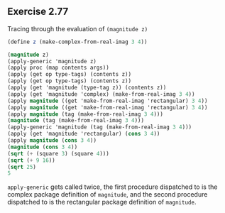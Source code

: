 ## Exercise 2.77

Tracing through the evaluation of `(magnitude z)`

``` Scheme
(define z (make-complex-from-real-imag 3 4))

(magnitude z)
(apply-generic 'magnitude z)
(apply proc (map contents args))
(apply (get op type-tags) (contents z))
(apply (get op type-tags) (contents z))
(apply (get 'magnitude (type-tag z)) (contents z))
(apply (get 'magnitude 'complex) (make-from-real-imag 3 4))
(apply magnitude ((get 'make-from-real-imag 'rectangular) 3 4))
(apply magnitude ((get 'make-from-real-imag 'rectangular) 3 4))
(apply magnitude (tag (make-from-real-imag 3 4)))
(magnitude (tag (make-from-real-imag 3 4)))
(apply-generic 'magnitude (tag (make-from-real-imag 3 4)))
(apply (get 'magnitude 'rectangular) (cons 3 4))
(apply magnitude (cons 3 4))
(magnitude (cons 3 4))
(sqrt (+ (square 3) (square 4)))
(sqrt (+ 9 16))
(sqrt 25)
5
```

`apply-generic` gets called twice, the first procedure dispatched to is the complex package definition of `magnitude`, and the second procedure dispatched to is the rectangular package definition of `magnitude`.